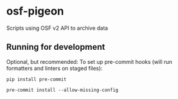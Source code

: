 # osf-pigeon
Scripts using OSF v2 API to archive data

## Running for development

Optional, but recommended: To set up pre-commit hooks (will run
formatters and linters on staged files):

```
pip install pre-commit

pre-commit install --allow-missing-config
```